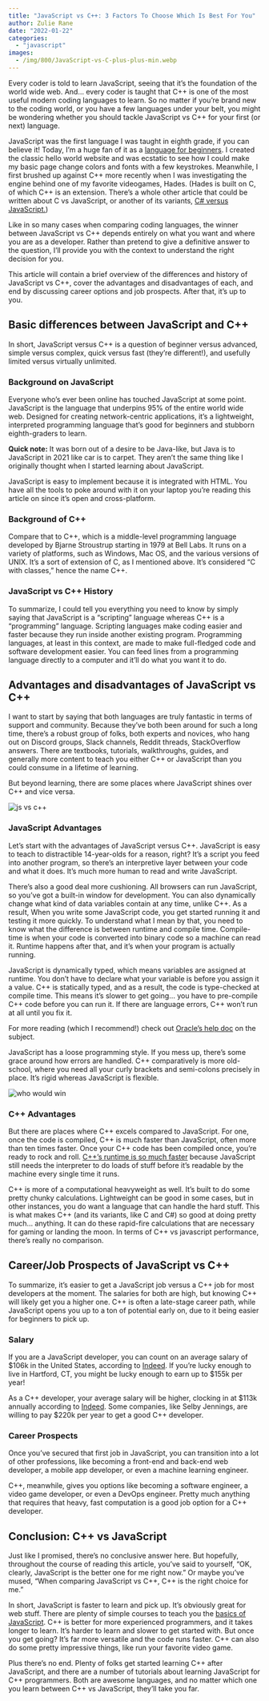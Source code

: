 ```yaml
---
title: "JavaScript vs C++: 3 Factors To Choose Which Is Best For You"
author: Zulie Rane
date: "2022-01-22"
categories: 
  - "javascript"
images:
  - /img/800/JavaScript-vs-C-plus-plus-min.webp
---
```


Every coder is told to learn JavaScript, seeing that it’s the foundation of the world wide web. And… every coder is taught that C++ is one of the most useful modern coding languages to learn. So no matter if you’re brand new to the coding world, or you have a few languages under your belt, you might be wondering whether you should tackle JavaScript vs C++ for your first (or next) language. 

JavaScript was the first language I was taught in eighth grade, if you can believe it! Today, I’m a huge fan of it as a [language for beginners](/javascript/why-learn-javascript/). I created the classic hello world website and was ecstatic to see how I could make my basic page change colors and fonts with a few keystrokes. Meanwhile, I first brushed up against C++ more recently when I was investigating the engine behind one of my favorite videogames, Hades. (Hades is built on C, of which C++ is an extension. There’s a whole other article that could be written about C vs JavaScript, or another of its variants, [C# versus JavaScript.](/javascript/c-sharp-vs-javascript))

Like in so many cases when comparing coding languages, the winner between JavaScript vs C++ depends entirely on what you want and where you are as a developer. Rather than pretend to give a definitive answer to the question, I’ll provide you with the context to understand the right decision for you. 

This article will contain a brief overview of the differences and history of JavaScript vs C++, cover the advantages and disadvantages of each, and end by discussing career options and job prospects. After that, it’s up to you.

## Basic differences between JavaScript and C++

In short, JavaScript versus C++ is a question of beginner versus advanced, simple versus complex, quick versus fast (they’re different!), and usefully limited versus virtually unlimited.

### Background on JavaScript

Everyone who’s ever been online has touched JavaScript at some point. JavaScript is the language that underpins 95% of the entire world wide web. Designed for creating network-centric applications, it’s a lightweight, interpreted programming language that’s good for beginners and stubborn eighth-graders to learn. 

**Quick note:** It was born out of a desire to be Java-like, but Java is to JavaScript in 2021 like car is to carpet. They aren’t the same thing like I originally thought when I started learning about JavaScript. 

JavaScript is easy to implement because it is integrated with HTML. You have all the tools to poke around with it on your laptop you’re reading this article on since it’s open and cross-platform.

### Background of C++

Compare that to C++, which is a middle-level programming language developed by Bjarne Stroustrup starting in 1979 at Bell Labs. It runs on a variety of platforms, such as Windows, Mac OS, and the various versions of UNIX. It’s a sort of extension of C, as I mentioned above. It’s considered “C with classes,” hence the name C++. 

### JavaScript vs C++ History

To summarize, I could tell you everything you need to know by simply saying that JavaScript is a “scripting” language whereas C++ is a “programming” language. Scripting languages make coding easier and faster because they run inside another existing program. Programming languages, at least in this context, are made to make full-fledged code and software development easier. You can feed lines from a programming language directly to a computer and it’ll do what you want it to do.

## Advantages and disadvantages of JavaScript vs C++

I want to start by saying that both languages are truly fantastic in terms of support and community. Because they’ve both been around for such a long time, there’s a robust group of folks, both experts and novices, who hang out on Discord groups, Slack channels, Reddit threads, StackOverflow answers. There are textbooks, tutorials, walkthroughs, guides, and generally more content to teach you either C++ or JavaScript than you could consume in a lifetime of learning.

But beyond learning, there are some places where JavaScript shines over C++ and vice versa.

![js vs c++](/img/800/JSvsC.webp)

### JavaScript Advantages

Let’s start with the advantages of JavaScript versus C++. JavaScript is easy to teach to distractible 14-year-olds for a reason, right? It’s a script you feed into another program, so there’s an interpretive layer between your code and what it does. It’s much more human to read and write JavaScript. 

There’s also a good deal more cushioning. All browsers can run JavaScript, so you’ve got a built-in window for development. You can also dynamically change what kind of data variables contain at any time, unlike C++. As a result, When you write some JavaScript code, you get started running it and testing it more quickly. To understand what I mean by that, you need to know what the difference is between runtime and compile time. Compile-time is when your code is converted into binary code so a machine can read it. Runtime happens after that, and it’s when your program is actually running.

JavaScript is dynamically typed, which means variables are assigned at runtime. You don’t have to declare what your variable is before you assign it a value. C++ is statically typed, and as a result, the code is type-checked at compile time. This means it’s slower to get going… you have to pre-compile C++ code before you can run it. If there are language errors, C++ won’t run at all until you fix it.

For more reading (which I recommend!) check out [Oracle’s help doc](https://docs.oracle.com/cd/E57471_01/bigData.100/extensions_bdd/src/cext_transform_typing.html) on the subject.

JavaScript has a loose programming style. If you mess up, there’s some grace around how errors are handled. C++ comparatively is more old-school, where you need all your curly brackets and semi-colons precisely in place. It’s rigid whereas JavaScript is flexible. 

![who would win](img/800/pastedzero.png)

### C++ Advantages 

But there are places where C++ excels compared to JavaScript. For one, once the code is compiled, C++ is much faster than JavaScript, often more than ten times faster. Once your C++ code has been compiled once, you’re ready to rock and roll. [C++’s runtime is so much faster](https://benchmarksgame-team.pages.debian.net/benchmarksgame/fastest/node-gpp.html) because JavaScript still needs the interpreter to do loads of stuff before it’s readable by the machine every single time it runs.

C++ is more of a computational heavyweight as well. It’s built to do some pretty chunky calculations. Lightweight can be good in some cases, but in other instances, you do want a language that can handle the hard stuff. This is what makes C++ (and its variants, like C and C#) so good at doing pretty much… anything. It can do these rapid-fire calculations that are necessary for gaming or landing the moon. In terms of C++ vs javascript performance, there’s really no comparison.

## Career/Job Prospects of JavaScript vs C++

To summarize, it’s easier to get a JavaScript job versus a C++ job for most developers at the moment. The salaries for both are high, but knowing C++ will likely get you a higher one. C++ is often a late-stage career path, while JavaScript opens you up to a ton of potential early on, due to it being easier for beginners to pick up.

### Salary

If you are a JavaScript developer, you can count on an average salary of $106k in the United States, according to [Indeed](https://www.indeed.com/career/javascript-developer/salaries). If you’re lucky enough to live in Hartford, CT, you might be lucky enough to earn up to $155k per year! 

As a C++ developer, your average salary will be higher, clocking in at $113k annually according to [Indeed](https://www.indeed.com/career/c%2B%2B-developer/salaries?from=top_sb). Some companies, like Selby Jennings, are willing to pay $220k per year to get a good C++ developer.

### Career Prospects

Once you’ve secured that first job in JavaScript, you can transition into a lot of other professions, like becoming a front-end and back-end web developer, a mobile app developer, or even a machine learning engineer. 

C++, meanwhile, gives you options like becoming a software engineer, a video game developer, or even a DevOps engineer. Pretty much anything that requires that heavy, fast computation is a good job option for a C++ developer.

## Conclusion: C++ vs JavaScript

Just like I promised, there’s no conclusive answer here. But hopefully, throughout the course of reading this article, you’ve said to yourself, “OK, clearly, JavaScript is the better one for me right now.” Or maybe you’ve mused, “When comparing JavaScript vs C++, C++ is the right choice for me.”

In short, JavaScript is faster to learn and pick up. It’s obviously great for web stuff. There are plenty of simple courses to teach you the [basics of JavaScript](https://boot.dev/course/2af5c197-21eb-48b4-bd90-b0d59adb311e/eca6fbac-01a2-4b03-9837-e2242d665e21/88898457-a74f-4dd7-97d3-f8a48d0a6beb). C++ is better for more experienced programmers, and it takes longer to learn. It’s harder to learn and slower to get started with. But once you get going? It’s far more versatile and the code runs faster. C++ can also do some pretty impressive things, like run your favorite video game. 

Plus there’s no end. Plenty of folks get started learning C++ after JavaScript, and there are a number of tutorials about learning JavaScript for C++ programmers. Both are awesome languages, and no matter which one you learn between C++ vs JavaScript, they’ll take you far.
